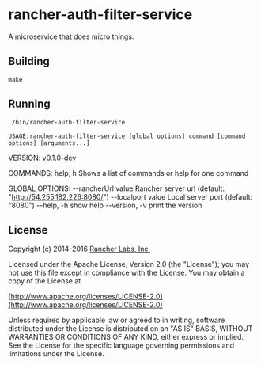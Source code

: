 rancher-auth-filter-service
========

A microservice that does micro things.

## Building

`make`


## Running

`./bin/rancher-auth-filter-service`



`USAGE:rancher-auth-filter-service [global options] command [command options] [arguments...]`

VERSION:
   v0.1.0-dev

COMMANDS:
     help, h  Shows a list of commands or help for one command

GLOBAL OPTIONS:
   --rancherUrl value  Rancher server url (default: "http://54.255.182.226:8080/")
   --localport value   Local server port  (default: "8080")
   --help, -h          show help
   --version, -v       print the version



## License
Copyright (c) 2014-2016 [Rancher Labs, Inc.](http://rancher.com)

Licensed under the Apache License, Version 2.0 (the "License");
you may not use this file except in compliance with the License.
You may obtain a copy of the License at

[http://www.apache.org/licenses/LICENSE-2.0](http://www.apache.org/licenses/LICENSE-2.0)

Unless required by applicable law or agreed to in writing, software
distributed under the License is distributed on an "AS IS" BASIS,
WITHOUT WARRANTIES OR CONDITIONS OF ANY KIND, either express or implied.
See the License for the specific language governing permissions and
limitations under the License.
